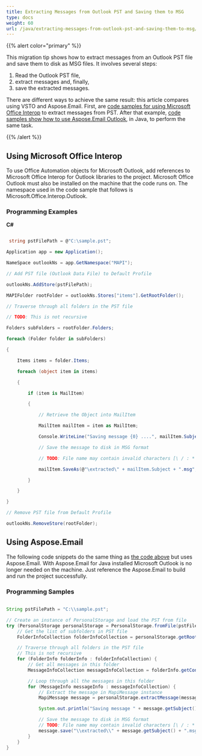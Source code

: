 ```yaml
---
title: Extracting Messages from Outlook PST and Saving them to MSG
type: docs
weight: 60
url: /java/extracting-messages-from-outlook-pst-and-saving-them-to-msg/
---
```



{{% alert color="primary" %}} 

This migration tip shows how to extract messages from an Outlook PST file and save them to disk as MSG files. It involves several steps:

1. Read the Outlook PST file,
1. extract messages and, finally,
1. save the extracted messages.

There are different ways to achieve the same result: this article compares using VSTO and Aspose.Email. First, are [code samples for using Microsoft Office Interop](#using-microsoft-office-interop) to extract messages from PST. After that example, [code samples show how to use Aspose.Email Outlook](#using-asposeemail), in Java, to perform the same task.

{{% /alert %}} 
## **Using Microsoft Office Interop**
To use Office Automation objects for Microsoft Outlook, add references to Microsoft Office Interop for Outlook libraries to the project. Microsoft Office Outlook must also be installed on the machine that the code runs on. The namespace used in the code sample that follows is Microsoft.Office.Interop.Outlook.
### **Programming Examples**
**C#**

~~~cs

 string pstFilePath = @"C:\sample.pst";

Application app = new Application();

NameSpace outlookNs = app.GetNamespace("MAPI");

// Add PST file (Outlook Data File) to Default Profile

outlookNs.AddStore(pstFilePath);

MAPIFolder rootFolder = outlookNs.Stores["items"].GetRootFolder();

// Traverse through all folders in the PST file

// TODO: This is not recursive

Folders subFolders = rootFolder.Folders;

foreach (Folder folder in subFolders)

{

    Items items = folder.Items;

    foreach (object item in items)

    {

        if (item is MailItem)

        {

            // Retrieve the Object into MailItem

            MailItem mailItem = item as MailItem;

            Console.WriteLine("Saving message {0} ....", mailItem.Subject);

            // Save the message to disk in MSG format

            // TODO: File name may contain invalid characters [\ / : * ? " < > |]

            mailItem.SaveAs(@"\extracted\" + mailItem.Subject + ".msg",OlSaveAsType.olMSG);

        }

    }

}

// Remove PST file from Default Profile

outlookNs.RemoveStore(rootFolder);

~~~
## **Using Aspose.Email**
The following code snippets do the same thing as [the code above](#using-microsoft-office-interop) but uses Aspose.Email. With Aspose.Email for Java installed Microsoft Outlook is no longer needed on the machine. Just reference the Aspose.Email to build and run the project successfully.
### **Programming Samples**

~~~Java

String pstFilePath = "C:\\sample.pst";

// Create an instance of PersonalStorage and load the PST from file
try (PersonalStorage personalStorage = PersonalStorage.fromFile(pstFilePath)) {
    // Get the list of subfolders in PST file
    FolderInfoCollection folderInfoCollection = personalStorage.getRootFolder().getSubFolders();

    // Traverse through all folders in the PST file
    // This is not recursive
    for (FolderInfo folderInfo : folderInfoCollection) {
        // Get all messages in this folder
        MessageInfoCollection messageInfoCollection = folderInfo.getContents();

        // Loop through all the messages in this folder
        for (MessageInfo messageInfo : messageInfoCollection) {
            // Extract the message in MapiMessage instance
            MapiMessage message = personalStorage.extractMessage(messageInfo);

            System.out.println("Saving message " + message.getSubject() + " ...");

            // Save the message to disk in MSG format
            // TODO: File name may contain invalid characters [\ / : * ? " < > |]
            message.save("\\extracted\\" + message.getSubject() + ".msg");
        }
    }
}

~~~